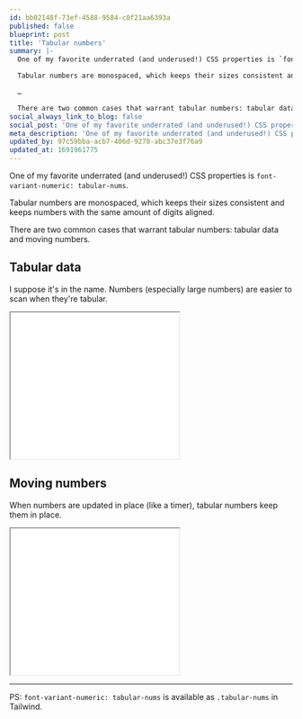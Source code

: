 ```yaml
---
id: bb02148f-73ef-4588-9584-c0f21aa6393a
published: false
blueprint: post
title: 'Tabular numbers'
summary: |-
  One of my favorite underrated (and underused!) CSS properties is `font-variant-numeric: tabular-nums`.

  Tabular numbers are monospaced, which keeps their sizes consistent and keeps numbers with the same amount of digits aligned.

  …

  There are two common cases that warrant tabular numbers: tabular data and moving numbers.
social_always_link_to_blog: false
social_post: 'One of my favorite underrated (and underused!) CSS properties is font-variant-numeric: tabular-nums. There are two common cases that warrant tabular numbers: tabular data and moving numbers.'
meta_description: 'One of my favorite underrated (and underused!) CSS properties is font-variant-numeric: tabular-nums. There are two common cases that warrant tabular numbers: tabular data and moving numbers.'
updated_by: 97c59bba-acb7-406d-9278-abc37e3f76a9
updated_at: 1691961775
---
```

One of my favorite underrated (and underused!) CSS properties is `font-variant-numeric: tabular-nums`.

Tabular numbers are monospaced, which keeps their sizes consistent and keeps numbers with the same amount of digits aligned.

There are two common cases that warrant tabular numbers: tabular data and moving numbers.

## Tabular data

I suppose it's in the name. Numbers (especially large numbers) are easier to scan when they're tabular.

<iframe src="/embeds/tabular-nums-1.html" height="260px"></iframe>

## Moving numbers

When numbers are updated in place (like a timer), tabular numbers keep them in place.

<iframe src="/embeds/tabular-nums-2.html" height="260px"></iframe> 

---

PS: `font-variant-numeric: tabular-nums` is available as `.tabular-nums` in Tailwind.